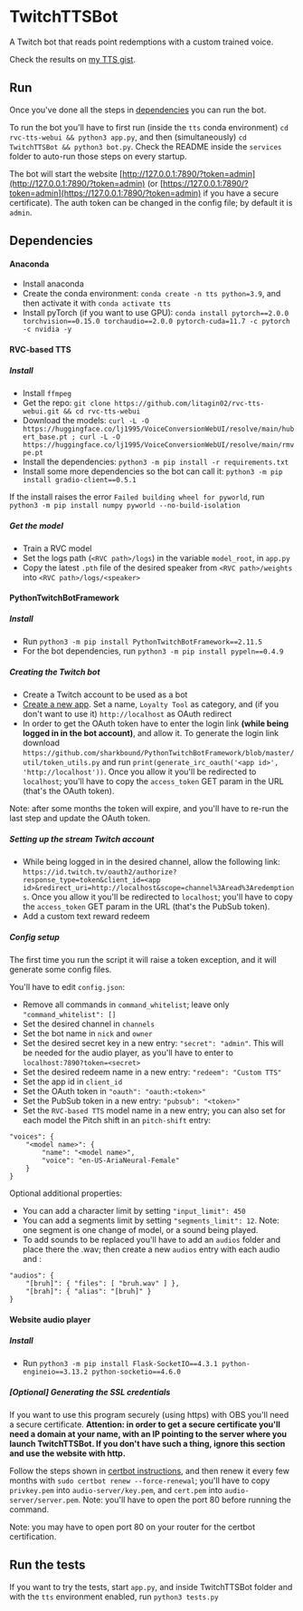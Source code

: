 # TwitchTTSBot
A Twitch bot that reads point redemptions with a custom trained voice.

Check the results on [my TTS gist](https://gist.github.com/rogermiranda1000/083eec93ebbdd1dcf8edea51cfc16bc5#examples).

## Run

Once you've done all the steps in [dependencies](#dependencies) you can run the bot.

To run the bot you'll have to first run (inside the `tts` conda environment) `cd rvc-tts-webui && python3 app.py`, and then (simultaneously) `cd TwitchTTSBot && python3 bot.py`. Check the README inside the `services` folder to auto-run those steps on every startup.

The bot will start the website [http://127.0.0.1:7890/?token=admin](http://127.0.0.1:7890/?token=admin) (or [https://127.0.0.1:7890/?token=admin](https://127.0.0.1:7890/?token=admin) if you have a secure certificate). The auth token can be changed in the config file; by default it is `admin`.

## Dependencies

#### Anaconda

- Install anaconda
- Create the conda environment: `conda create -n tts python=3.9`, and then activate it with `conda activate tts`
- Install pyTorch (if you want to use GPU): `conda install pytorch==2.0.0 torchvision==0.15.0 torchaudio==2.0.0 pytorch-cuda=11.7 -c pytorch -c nvidia -y`

#### RVC-based TTS

##### Install

- Install `ffmpeg`
- Get the repo: `git clone https://github.com/litagin02/rvc-tts-webui.git && cd rvc-tts-webui`
- Download the models: `curl -L -O https://huggingface.co/lj1995/VoiceConversionWebUI/resolve/main/hubert_base.pt ; curl -L -O https://huggingface.co/lj1995/VoiceConversionWebUI/resolve/main/rmvpe.pt`
- Install the dependencies: `python3 -m pip install -r requirements.txt`
- Install some more dependencies so the bot can call it: `python3 -m pip install gradio-client==0.5.1`

If the install raises the error `Failed building wheel for pyworld`, run `python3 -m pip install numpy pyworld --no-build-isolation`

##### Get the model

- Train a RVC model
- Set the logs path (`<RVC path>/logs`) in the variable `model_root`, in `app.py`
- Copy the latest `.pth` file of the desired speaker from `<RVC path>/weights` into `<RVC path>/logs/<speaker>`

#### PythonTwitchBotFramework

##### Install

- Run `python3 -m pip install PythonTwitchBotFramework==2.11.5`
- For the bot dependencies, run `python3 -m pip install pypeln==0.4.9`

##### Creating the Twitch bot

- Create a Twitch account to be used as a bot
- [Create a new app](https://dev.twitch.tv/console/apps/create). Set a name, `Loyalty Tool` as category, and (if you don't want to use it) `http://localhost` as OAuth redirect
- In order to get the OAuth token have to enter the login link **(while being logged in in the bot account)**, and allow it. To generate the login link download `https://github.com/sharkbound/PythonTwitchBotFramework/blob/master/util/token_utils.py` and run `print(generate_irc_oauth('<app id>', 'http://localhost'))`. Once you allow it you'll be redirected to `localhost`; you'll have to copy the `access_token` GET param in the URL (that's the OAuth token).

Note: after some months the token will expire, and you'll have to re-run the last step and update the OAuth token.

##### Setting up the stream Twitch account

- While being logged in in the desired channel, allow the following link: `https://id.twitch.tv/oauth2/authorize?response_type=token&client_id=<app id>&redirect_uri=http://localhost&scope=channel%3Aread%3Aredemptions`. Once you allow it you'll be redirected to `localhost`; you'll have to copy the `access_token` GET param in the URL (that's the PubSub token).
- Add a custom text reward redeem

##### Config setup

The first time you run the script it will raise a token exception, and it will generate some config files.

You'll have to edit `config.json`:

- Remove all commands in `command_whitelist`; leave only `"command_whitelist": []`
- Set the desired channel in `channels`
- Set the bot name in `nick` and `owner`
- Set the desired secret key in a new entry: `"secret": "admin"`. This will be needed for the audio player, as you'll have to enter to `localhost:7890?token=<secret>`
- Set the desired redeem name in a new entry: `"redeem": "Custom TTS"`
- Set the app id in `client_id`
- Set the OAuth token in `"oauth": "oauth:<token>"`
- Set the PubSub token in a new entry: `"pubsub": "<token>"`
- Set the `RVC-based TTS` model name in a new entry; you can also set for each model the Pitch shift in an `pitch-shift` entry:
```
"voices": {
    "<model name>": {
        "name": "<model name>",
        "voice": "en-US-AriaNeural-Female"
    }
}
```

Optional additional properties:

- You can add a character limit by setting `"input_limit": 450`
- You can add a segments limit by setting `"segments_limit": 12`. Note: one segment is one change of model, or a sound being played.
- To add sounds to be replaced you'll have to add an `audios` folder and place there the .wav; then create a new `audios` entry with each audio and :
```
"audios": {
    "[bruh]": { "files": [ "bruh.wav" ] },
    "[brah]": { "alias": "[bruh]" }
}
```

#### Website audio player

##### Install

- Run `python3 -m pip install Flask-SocketIO==4.3.1 python-engineio==3.13.2 python-socketio==4.6.0`

##### [Optional] Generating the SSL credentials

If you want to use this program securely (using https) with OBS you'll need a secure certificate. **Attention: in order to get a secure certificate you'll need a domain at your name, with an IP pointing to the server where you launch TwitchTTSBot. If you don't have such a thing, ignore this section and use the website with http.**

Follow the steps shown in [certbot instructions](https://certbot.eff.org/instructions?ws=other&os=ubuntufocal), and then renew it every few months with `sudo certbot renew --force-renewal`; you'll have to copy `privkey.pem` into `audio-server/key.pem`, and `cert.pem` into `audio-server/server.pem`. Note: you'll have to open the port 80 before running the command.

Note: you may have to open port 80 on your router for the certbot certification.


## Run the tests

If you want to try the tests, start `app.py`, and inside TwitchTTSBot folder and with the `tts` environment enabled, run `python3 tests.py`